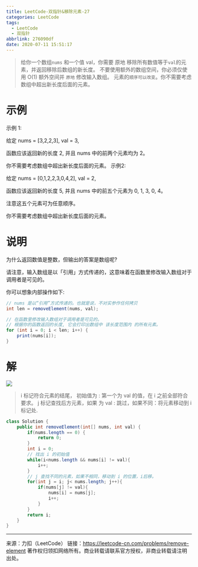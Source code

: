 ```yaml
---
title: LeetCode-双指针&移除元素-27
categories: LeetCode
tags:
  - LeetCode
  - 双指针
abbrlink: 276090df
date: 2020-07-11 15:51:17
---
```


>给你一个数组`nums` 和一个值 val，你需要 原地 移除所有数值等于`val`的元素，并返回移除后数组的新长度。
不要使用额外的数组空间，你必须仅使用 O(1) 额外空间并 `原地` 修改输入数组。
元素的`顺序可以改变`。你不需要考虑数组中超出新长度后面的元素。

<!-- more -->
# 示例 
示例 1:

给定 nums = [3,2,2,3], val = 3,

函数应该返回新的长度 2, 并且 nums 中的前两个元素均为 2。

你不需要考虑数组中超出新长度后面的元素。
示例2:

给定 nums = [0,1,2,2,3,0,4,2], val = 2,

函数应该返回新的长度 5, 并且 nums 中的前五个元素为 0, 1, 3, 0, 4。

注意这五个元素可为任意顺序。

你不需要考虑数组中超出新长度后面的元素。

# 说明

为什么返回数值是整数，但输出的答案是数组呢?

请注意，输入数组是以「引用」方式传递的，这意味着在函数里修改输入数组对于调用者是可见的。

你可以想象内部操作如下:
```java
// nums 是以“引用”方式传递的。也就是说，不对实参作任何拷贝
int len = removeElement(nums, val);

// 在函数里修改输入数组对于调用者是可见的。
// 根据你的函数返回的长度, 它会打印出数组中 该长度范围内 的所有元素。
for (int i = 0; i < len; i++) {
	print(nums[i]);
}
```

# 解

![](https://gitee.com/KawYang/image/raw/master/img/20200711155701.png)

> i 标记符合元素的结尾， 初始值为 : 第一个为 val 的值，在 i 之前全部符合要求。
> j 标记查找后方元素，如果 为 val : 跳过，如果不同：将元素移动到 i 标记处.

```java
class Solution {
    public int removeElement(int[] nums, int val) {
        if(nums.length == 0) {
            return 0;
        }
        int i = 0;
        // 找出 i 的初始值
        while(i<nums.length && nums[i] != val){
            i++;
        }
        // j 查找不同的元素，如果不相同，移动到 i 的位置，i后移。
        for(int j = i; j< nums.length; j++){
            if(nums[j] != val){
                nums[i] = nums[j];
                i++;
            }
        }
        return i;
    }
}
```
---

来源：力扣（LeetCode）
链接：https://leetcode-cn.com/problems/remove-element
著作权归领扣网络所有。商业转载请联系官方授权，非商业转载请注明出处。